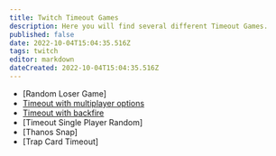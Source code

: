 ```yaml
---
title: Twitch Timeout Games
description: Here you will find several different Timeout Games.
published: false
date: 2022-10-04T15:04:35.516Z
tags: twitch
editor: markdown
dateCreated: 2022-10-04T15:04:35.516Z
---
```




- [Random Loser Game]
- [Timeout with multiplayer options](/extensions/timeout-roulette-multiplayer)
- [Timeout with backfire](/extensions/timeout-user-reward)
- [Timeout Single Player Random]
- [Thanos Snap]
- [Trap Card Timeout]
